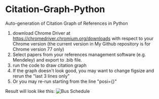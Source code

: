 # Citation-Graph-Python
 Auto-generation of Citation Graph of References in Python

1. download Chrome Driver at https://chromedriver.chromium.org/downloads with respect to your Chrome version (the current version in My Github repository is for Chrome version 77 only)
2. Select papers from your references management software (e.g. Mendeley) and export to .bib file.
3. run the code to draw citation graph
4. If the graph doesn't look good, you may want to change figsize and rerun the "last 3 lines only"
5. Or you may re-run starting from the line "posi={}"

Result will look like this:
![Bus Schedule][1]

[1]: https://github.com/lanstonchu/Citation-Graph-Python/blob/master/Citaion%20Graph%20Example.png
